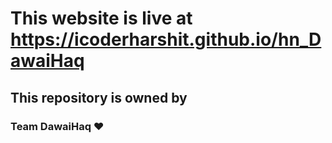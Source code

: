 # This website is live at https://icoderharshit.github.io/hn_DawaiHaq

## This repository is owned by 
### Team DawaiHaq ❤
